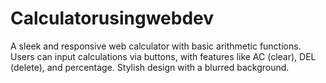 # Calculatorusingwebdev
A sleek and responsive web calculator with basic arithmetic functions. Users can input calculations via buttons, with features like AC (clear), DEL (delete), and percentage. Stylish design with a blurred background.

